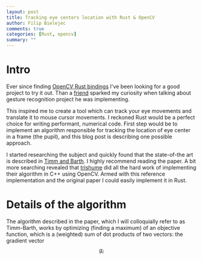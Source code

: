 ```yaml
---
layout: post
title: Tracking eye centers location with Rust & OpenCV
author: Filip Bielejec
comments: true
categories: [Rust, opencv]
summary: ""
---
```


# <a name="intro"/> Intro

Ever since finding [OpenCV Rust bindings](https://github.com/twistedfall/opencv-rust/) I've been looking for a good project to try it out.
Than a [friend](https://github.com/jpmonettas/) sparked my curiosity when talking about gesture recognition project he was implementing.

This inspired me to create a tool which can track your eye movements and translate it to mouse cursor movements.
I reckoned Rust would be a perfect choice for writing performant, numerical code.
First step would be to implement an algorithm responsible for tracking the location of eye center in a frame (the pupil), and this blog post is describing one possible approach.

I started researching the subject and quickly found that the state-of-the art is described in [Timm and Barth](https://www.inb.uni-luebeck.de/fileadmin/files/PUBPDFS/TiBa11b.pdf).
I highly recommend reading the paper.
A bit more searching revealed that [trishume](https://github.com/trishume/eyeLike) did all the hard work of implementing their algorithm in C++ using OpenCV.
Armed with this reference implementation and the original paper I could easily implement it in Rust.

# <a name="details"/> Details of the algorithm

The algorithm described in the paper, which I will colloquially refer to as Timm-Barth, works by optimizing (finding a maximum) of an objective function, which is a (weighted) sum of dot products of two vectors: the gradient vector $$g_{i}$$

<!-- We derive a simple objective function, which only consists of dot products. The maximum -->
<!-- of this function corresponds to the location where most gradient vectors intersect and thus to the eye’s centre. -->
<!-- Although simple, our method is invariant to changes in scale, pose, contrast and variations in illumination. -->
